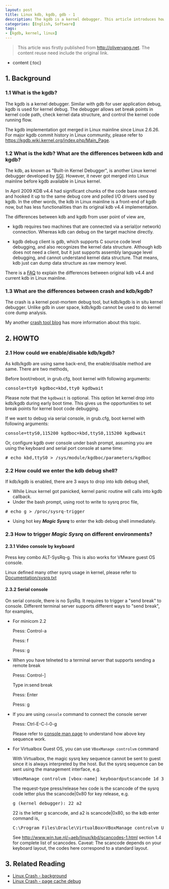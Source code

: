 ```yaml
---
layout: post
title: Linux kdb, kgdb, gdb - 1
description: The kgdb is a kernel debugger. This article introduces how to use kdb and kgdb to debug Linux kernel issue.
categories: [English, Software]
tags:
- [kgdb, kernel, linux]
---
```


>This article was firstly published from <http://oliveryang.net>. The content reuse need include the original link.

* content
{:toc}

## 1. Background

### 1.1 What is the kgdb?

The kgdb is a kernel debugger. Similar with gdb for user application debug, kgdb is used for kernel debug.
The debugger allows set break points in kernel code path, check kernel data structure, and control the kernel code running flow.

The kgdb implementation got merged in Linux mainline since Linux 2.6.26.
For major kgdb commit history in Linux community, please refer to <https://kgdb.wiki.kernel.org/index.php/Main_Page>.

### 1.2 What is the kdb? What are the differences between kdb and kgdb?

The kdb, as known as "Built-in Kernel Debugger", is another Linux kernel debugger developed by [SGI](http://oss.sgi.com/projects/kdb/).
However, it never got merged into Linux mainline before kgdb available in Linux kernel.

In April 2009 KDB v4.4 had significant chunks of the code base removed and hooked it up to the same debug core and polled I/O drivers
used by kgdb. In the other words, the kdb in Linux mainline is a front-end of kgdb now, but has less functionalities than its original
kdb v4.4 implementation.

The differences between kdb and kgdb from user point of view are,

* kgdb requires two machines that are connected via a serial(or network) connection.
  Whereas kdb can debug on the target machine directly.

* kgdb debug client is gdb, which supports C source code level debugging, and also recognizes the kernel data structure.
  Although kdb does not need a client, but it just supports assembly language level debugging, and cannot understand kernel data
  structure. That means, kdb just can dump data structure as raw memory level.
	
There is a [FAQ](https://kgdb.wiki.kernel.org/index.php/KDB_FAQ) to explain the differences between original kdb v4.4 and current kdb in
Linux mainline.

### 1.3 What are the differences between crash and kdb/kgdb?

The crash is a kernel post-mortem debug tool, but kdb/kgdb is in situ kernel debugger.
Unlike gdb in user space, kdb/kgdb cannot be used to do kernel core dump analysis.

My another [crash tool blog](https://oliveryang.net/2015/06/linux-crash-background/) has more information about this topic.

## 2. HOWTO


### 2.1 How could we enable/disable kdb/kgdb?

As kdb/kgdb are using same back-end, the enable/disable method are same. There are two methods,

Before boot/reboot, in grub.cfg, boot kernel with following arguments:

<pre>console=tty0 kgdboc=kbd,tty0 kgdbwait</pre>

Please note that the `kgdbwait` is optional. This option let kernel drop into kdb/kgdb during early boot time.
This gives us the opportunities to set break points for kernel boot code debugging.

If we want to debug via serial console, in grub.cfg, boot kernel with following arguments:

<pre>console=ttyS0,115200 kgdboc=kbd,ttyS0,115200 kgdbwait</pre>

Or, configure kgdb over console under bash prompt, assuming you are using the keyboard and serial port console at same time:

<pre># echo kbd,ttyS0 > /sys/module/kgdboc/parameters/kgdboc</pre>


### 2.2 How could we enter the kdb debug shell?

If kdb/kgdb is enabled, there are 3 ways to drop into kdb debug shell,

* While Linux kernel got panicked, kernel panic routine will calls into kgdb callback.
* Under the bash prompt, using root to write to sysrq proc file,
		
<pre># echo g > /proc/sysrq-trigger</pre>

* Using hot key ***Magic Sysrq*** to enter the kdb debug shell immediately.

### 2.3 How to trigger ***Magic Sysrq*** on different environments?

#### 2.3.1 Video console by keyboard

Press key combo ALT-SysRq-g. This is also works for VMware guest OS console.

Linux defined many other sysrq usage in kernel, please refer to
[Documentation/sysrq.txt](https://github.com/torvalds/linux/blob/master/Documentation/sysrq.txt)

#### 2.3.2 Serial console

On serial console, there is no SysRq. It requires to trigger a "send break" to console.
Different terminal server supports different ways to "send break", for examples,


- For minicom 2.2

  Press: Control-a

  Press: f

  Press: g

- When you have telneted to a terminal server that supports sending a remote break

  Press: Control-]

  Type in:send break

  Press: Enter

  Press: g

- If you are using ``console`` command to connect the console server

  Press: Ctrl-E-C-l-0-g

  Please refer to [console man page](http://www.conserver.com/docs/console.man.html) to understand how above key sequence work.

- For Virtualbox Guest OS, you can use ``VBoxManage controlvm`` command

  With Virtualbox, the magic sysrq key sequence cannot be sent to guest since it is always interpreted by the host.
  But the sysrq sequence can be sent using the management interface, e.g.

  <pre>VBoxManage controlvm [vbox-name] keyboardputscancode 1d 38 54 [request type press/release] d4 b8 9d</pre>

  The request-type press/release hex code is the scancode of the sysrq code letter plus the scancode\|0x80 for key release, e.g.

  <pre>g (kernel debugger): 22 a2</pre>

  22 is the letter g scancode, and a2 is scancode\|0x80, so the kdb enter command is,

  <pre>C:\Program Files\Oracle\VirtualBox>VBoxManage controlvm Ubuntu keyboardputscancode 1d 38 54 22 a2 d4 b8 9d</pre>

  See <http://www.win.tue.nl/~aeb/linux/kbd/scancodes-1.html> section 1.4 for complete list of scancodes.
  Caveat: The scancode depends on your keyboard layout, the codes here correspond to a standard layout.

## 3. Related Reading

* [Linux Crash - background](http://oliveryang.net/2015/06/linux-crash-background/)
* [Linux Crash - page cache debug](http://oliveryang.net/2015/07/linux-crash-page-cache-debug/)
